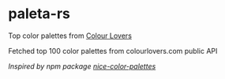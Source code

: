 # paleta-rs
Top color palettes from [Colour Lovers](colourlovers.com)

Fetched top 100 color palettes from colourlovers.com public API

*Inspired by npm package [nice-color-palettes](https://github.com/Jam3/nice-color-palettes)*
